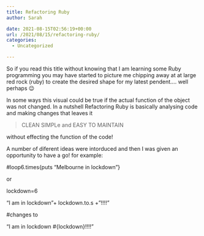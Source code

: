 ```yaml
---
title: Refactoring Ruby
author: Sarah

date: 2021-08-15T02:56:19+00:00
url: /2021/08/15/refactoring-ruby/
categories:
  - Uncategorized

---
```

 

So if you read this title without knowing that I am learning some Ruby programming you may have started to picture me chipping away at at large red rock (ruby) to create the desired shape for my latest pendent&#8230;. well perhaps 😉 

In some ways this visual could be true if the actual function of the object was not changed. In a nutshell Refactoring Ruby is basically analysing code and making changes that leaves it

<blockquote class="wp-block-quote">
  <p>
    CLEAN SIMPLe and EASY TO MAINTAIN
  </p>
</blockquote>

without effecting the function of the code!

A number of diferent ideas were intorduced and then I was given an opportunity to have a go! for example:

#loop6.times{puts &#8220;Melbourne in lockdown&#8221;}

or 

lockdown=6

&#8220;I am in lockdown&#8221;+ lockdown.to.s +&#8221;!!!!&#8221;

#changes to 

&#8220;I am in lockdown #{lockdown}!!!!&#8221;